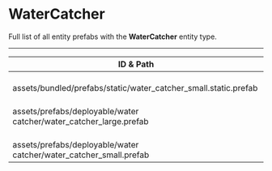 # WaterCatcher
Full list of all <Badge type="warning" text="3"/> entity prefabs with the **WaterCatcher** entity type.

---
| ID & Path |
| --- |
| <a href="#2789540452"><Badge id="2789540452" type="tip" text="#"/></a> <Badge type="tip" text="2789540452"/> <Badge type="info" text="Poolable"/> <br> assets/bundled/prefabs/static/water_catcher_small.static.prefab |
| <a href="#3418194637"><Badge id="3418194637" type="tip" text="#"/></a> <Badge type="tip" text="3418194637"/> <Badge type="info" text="Poolable"/> <Badge type="info" text="Construction"/> <Badge type="info" text="GroundWatch"/> <Badge type="info" text="DestroyOnGroundMissing"/> <Badge type="info" text="Deployable"/> <Badge type="info" text="PrefabInformation"/> <Badge type="info" text="DeployVolumeOBB"/> <Badge type="info" text="DeployableDecay"/> <br> assets/prefabs/deployable/water catcher/water_catcher_large.prefab |
| <a href="#3661185369"><Badge id="3661185369" type="tip" text="#"/></a> <Badge type="tip" text="3661185369"/> <Badge type="info" text="Poolable"/> <Badge type="info" text="Construction"/> <Badge type="info" text="GroundWatch"/> <Badge type="info" text="DestroyOnGroundMissing"/> <Badge type="info" text="Deployable"/> <Badge type="info" text="Gibbable"/> <Badge type="info" text="PrefabInformation"/> <Badge type="info" text="DeployVolumeCapsule"/> <Badge type="info" text="DeployableDecay"/> <br> assets/prefabs/deployable/water catcher/water_catcher_small.prefab |
